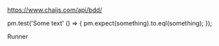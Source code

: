 https://www.chaijs.com/api/bdd/

pm.test('Some text' () => {
    pm.expect(something).to.eql(something);
});

Runner

